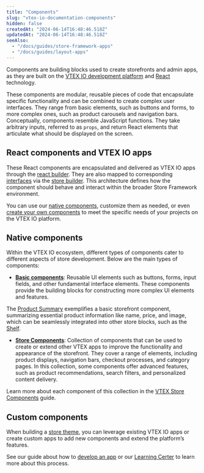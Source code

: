 ```yaml
---
title: "Components"
slug: "vtex-io-documentation-components"
hidden: false
createdAt: "2024-06-14T16:48:46.518Z"
updatedAt: "2024-06-14T16:48:46.518Z"
seeAlso: 
  - "/docs/guides/store-framework-apps"
  - "/docs/guides/layout-apps"
---
```


Components are building blocks used to create storefronts and admin apps, as they are built on the [VTEX IO development platform](https://developers.vtex.com/docs/guides/vtex-io-documentation-what-is-vtex-io) and [React](https://react.dev/) technology.

These components are modular, reusable pieces of code that encapsulate specific functionality and can be combined to create complex user interfaces. They range from basic elements, such as buttons and forms, to more complex ones, such as product carousels and navigation bars. Conceptually, components resemble JavaScript functions. They take arbitrary inputs, referred to as `props`, and return React elements that articulate what should be displayed on the screen.

## React components and VTEX IO apps

These React components are encapsulated and delivered as VTEX IO apps through the [react builder](https://developers.vtex.com/docs/guides/vtex-io-documentation-react-builder). They are also mapped to corresponding [interfaces](https://developers.vtex.com/docs/guides/vtex-io-documentation-interface) via the [store builder](https://developers.vtex.com/docs/guides/vtex-io-documentation-store-builder). This architecture defines how the component should behave and interact within the broader Store Framework environment.

You can use our [native components](#native-components), customize them as needed, or even [create your own components](#custom-components) to meet the specific needs of your projects on the VTEX IO platform.

## Native components

Within the VTEX IO ecosystem, different types of components cater to different aspects of store development. Below are the main types of components:

- [**Basic components**](https://developers.vtex.com/docs/guides/basic-components): Reusable UI elements such as buttons, forms, input fields, and other fundamental interface elements. These components provide the building blocks for constructing more complex UI elements and features.

The [Product Summary](https://developers.vtex.com/docs/apps/vtex.product-summary) exemplifies a basic storefront component, summarizing essential product information like name, price, and image, which can be seamlessly integrated into other store blocks, such as the [Shelf](https://developers.vtex.com/docs/apps/vtex.shelf).

- [**Store Components**](https://developers.vtex.com/docs/guides/store-components): Collection of components that can be used to create or extend other VTEX apps to improve the functionality and appearance of the storefront. They cover a range of elements, including product displays, navigation bars, checkout processes, and category pages. In this collection, some components offer advanced features, such as product recommendations, search filters, and personalized content delivery.

Learn more about each component of this collection in the [VTEX Store Components](https://developers.vtex.com/docs/apps/vtex.store-components) guide.

## Custom components

When building a [store theme](https://developers.vtex.com/docs/guides/vtex-io-documentation-6-buildingyourownstoretheme), you can leverage existing VTEX IO apps or create custom apps to add new components and extend the platform’s features.

See our guide about how to [develop an app](https://developers.vtex.com/docs/guides/vtex-io-documentation-developing-an-app) or our [Learning Certer](https://learn.vtex.com/docs/course-store-block-lang-en) to learn more about this process.
